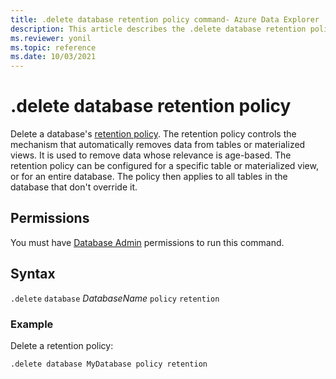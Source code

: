 ```yaml
---
title: .delete database retention policy command- Azure Data Explorer
description: This article describes the .delete database retention policy command in Azure Data Explorer.
ms.reviewer: yonil
ms.topic: reference
ms.date: 10/03/2021
---
```

# .delete database retention policy

Delete a database's [retention policy](retentionpolicy.md). The retention policy controls the mechanism that automatically removes data from tables or materialized views. It is used to remove data whose relevance is age-based. The retention policy can be configured for a specific table or materialized view, or for an entire database. The policy then applies to all tables in the database that don't override it.

## Permissions

You must have [Database Admin](access-control/role-based-access-control.md) permissions to run this command.

## Syntax

`.delete` `database` *DatabaseName* `policy` `retention` 

### Example

Delete a retention policy:

```kusto
.delete database MyDatabase policy retention 
```
